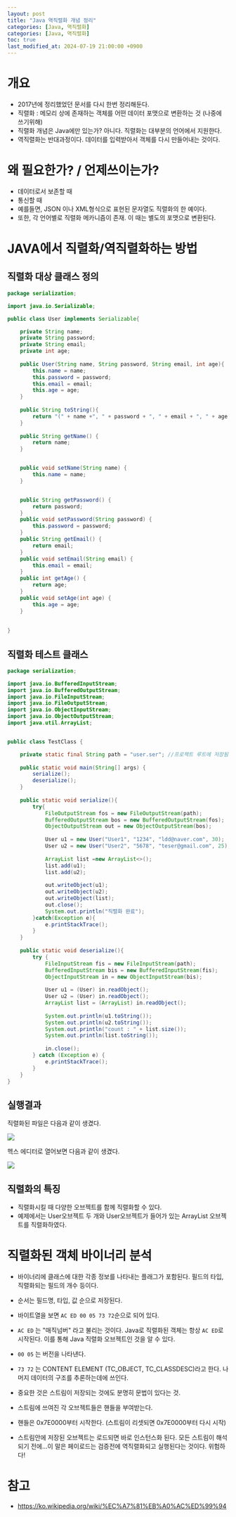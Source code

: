 ```yaml
---
layout: post
title: "Java 역직렬화 개념 정리"
categories: [Java, 역직렬화]
categories: [Java, 역직렬화]
toc: true
last_modified_at: 2024-07-19 21:00:00 +0900
---
```




# 개요
- 2017년에 정리했었던 문서를 다시 한번 정리해둔다. 
- 직렬화 : 메모리 상에 존재하는 객체를 어떤 데이터 포맷으로 변환하는 것 (나중에 쓰기위해)
- 직렬화 개념은 Java에만 있는가? 아니다. 직렬화는 대부분의 언어에서 지원한다.
- 역직렬화는 반대과정이다. 데이터를 입력받아서 객체를 다시 만들어내는 것이다. 

# 왜 필요한가? / 언제쓰이는가?
- 데이터로서 보존할 때
- 통신할 때
- 예를들면, JSON 이나 XML형식으로 표현된 문자열도 직렬화의 한 예이다.
- 또한, 각 언어별로 직렬화 메카니즘이 존재. 이 때는 별도의 포맷으로 변환된다. 


# JAVA에서 직렬화/역직렬화하는 방법

## 직렬화 대상 클래스 정의 

```java
package serialization;

import java.io.Serializable;

public class User implements Serializable{

	private String name;
	private String password;
	private String email;
	private int age;
	
	public User(String name, String password, String email, int age){
		this.name = name;
		this.password = password;
		this.email = email;
		this.age = age;
	}
	
	public String toString(){
		return "(" + name +", " + password + ", " + email + ", " + age + ")"; 
	}
	
	public String getName() {
		return name;
	}


	public void setName(String name) {
		this.name = name;
	}


	public String getPassword() {
		return password;
	}
	public void setPassword(String password) {
		this.password = password;
	}
	public String getEmail() {
		return email;
	}
	public void setEmail(String email) {
		this.email = email;
	}
	public int getAge() {
		return age;
	}
	public void setAge(int age) {
		this.age = age;
	}
	
	
}
```

## 직렬화 테스트 클래스

```java
package serialization;

import java.io.BufferedInputStream;
import java.io.BufferedOutputStream;
import java.io.FileInputStream;
import java.io.FileOutputStream;
import java.io.ObjectInputStream;
import java.io.ObjectOutputStream;
import java.util.ArrayList;


public class TestClass {

	private static final String path = "user.ser"; //프로젝트 루트에 저장됨. 
	
	public static void main(String[] args) {
		serialize();
		deserialize();
	}
	
	public static void serialize(){
		try{
			FileOutputStream fos = new FileOutputStream(path);
			BufferedOutputStream bos = new BufferedOutputStream(fos);
			ObjectOutputStream out = new ObjectOutputStream(bos);
			
			User u1 = new User("User1", "1234", "ldd@naver.com", 30);
			User u2 = new User("User2", "5678", "teser@gmail.com", 25);
			
			ArrayList list =new ArrayList<>();
			list.add(u1);
			list.add(u2);
			
			out.writeObject(u1);
			out.writeObject(u2);
			out.writeObject(list);
			out.close();
			System.out.println("직렬화 완료");
		}catch(Exception e){
			e.printStackTrace();
		}
	}
	
	public static void deserialize(){
		try {
			FileInputStream fis = new FileInputStream(path);
			BufferedInputStream bis = new BufferedInputStream(fis);
			ObjectInputStream in = new ObjectInputStream(bis);
			
			User u1 = (User) in.readObject();
			User u2 = (User) in.readObject();
			ArrayList list = (ArrayList) in.readObject();
			
			System.out.println(u1.toString());
			System.out.println(u2.toString());
			System.out.println("count : " + list.size());
			System.out.println(list.toString());
			
			in.close();
		} catch (Exception e) {
			e.printStackTrace();
		}
	}
}

```

## 실행결과 

직렬화된 파일은 다음과 같이 생겼다. 

![](/images/java-serial-ex1.png) 

헥스 에디터로 열어보면 다음과 같이 생겼다. 

![](/images/java-serial-ex2.png) 

## 직렬화의 특징
- 직렬화시킬 때 다양한 오브젝트를 함께 직렬화할 수 있다. 
- 예제에서는 User오브젝트 두 개와 User오브젝트가 들어가 있는 ArrayList 오브젝트를 직렬화하였다. 

# 직렬화된 객체 바이너리 분석
- 바이너리에 클래스에 대한 각종 정보를 나타내는 플래그가 포함된다. 필드의 타입, 직렬화되는 필드의 개수 등이다. 
- 순서는 필드명, 타입, 값 순으로 저장된다. 
- 바이트열을 보면 `AC ED 00 05 73 72`순으로 되어 있다. 
- `AC ED` 는 "매직넘버" 라고 불리는 것이다. Java로 직렬화된 객체는 항상 `AC ED`로 시작된다. 이를 통해 Java 직렬화 오브젝트인 것을 알 수 있다. 
- `00 05` 는 버전을 나타낸다. 
- `73 72` 는 CONTENT ELEMENT (TC_OBJECT, TC_CLASSDESC)라고 한다. 나머지 데이터의 구조를 추론하는데에 쓰인다.

- 중요한 것은 스트림이 저장되는 것에도 분명히 문법이 있다는 것. 
- 스트림에 쓰여진 각 오브젝트들은 핸들을 부여받는다. 
- 핸들은 0x7E0000부터 시작한다. (스트림이 리셋되면 0x7E0000부터 다시 시작)


- 스트림안에 저장된 오브젝트는 로드되면 바로 인스턴스화 된다. 모든 스트림이 해석되기 전에...이 말은 페이로드는 검증전에 역직렬화되고 실행된다는 것이다. 위험하다! 

# 참고 
- https://ko.wikipedia.org/wiki/%EC%A7%81%EB%A0%AC%ED%99%94